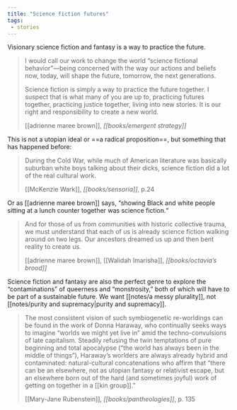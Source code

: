 ```yaml
---
title: "Science fiction futures"
tags:
 - stories
---
```


Visionary science fiction and fantasy is a way to practice the future.

> I would call our work to change the world “science fictional behavior”—being concerned with the way our actions and beliefs now, today, will shape the future, tomorrow, the next generations.
> 
> Science fiction is simply a way to practice the future together. I suspect that is what many of you are up to, practicing futures together, practicing justice together, living into new stories. It is our right and responsibility to create a new world.
> 
> [[adrienne maree brown]], *[[books/emergent strategy]]*

This is not a utopian ideal or ==a radical proposition==, but something that has happened before: 

> During the Cold War, while much of American literature was basically suburban white boys talking about their dicks, science fiction did a lot of the real cultural work.
> 
> [[McKenzie Wark]], *[[books/sensoria]]*, p.24

Or as [[adrienne maree brown]] says, “showing Black and white people sitting at a lunch counter together was science fiction.“

> And for those of us from communities with historic collective trauma, we must understand that each of us is already science fiction walking around on two legs. Our ancestors dreamed us up and then bent reality to create us.
> 
> [[adrienne maree brown]], [[Walidah Imarisha]], *[[books/octavia’s brood]]*

Science fiction and fantasy are also the perfect genre to explore the “contaminations” of queerness and “monstrosity,” both of which will have to be part of a sustainable future. We want [[notes/a messy plurality]], not [[notes/purity and supremacy|purity and supremacy]].

> The most consistent vision of such symbiogenetic re-worldings can be found in the work of Donna Haraway, who continually seeks ways to imagine “worlds we might yet live in” amid the techno-convulsions of late capitalism. Steadily refusing the twin temptations of pure beginning and total apocalypse (“the world has always been in the middle of things”), Haraway’s worlders are always already hybrid and contaminated: natural-cultural concatenations who affirm that “there can be an elsewhere, not as utopian fantasy or relativist escape, but an elsewhere born out of the hard (and sometimes joyful) work of getting on together in a [[kin group]].”
> 
> [[Mary-Jane Rubenstein]], *[[books/pantheologies]]*, p. 135
